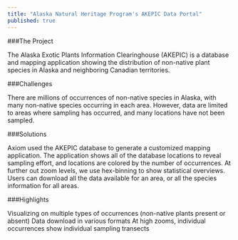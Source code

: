 ```yaml
---
title: "Alaska Natural Heritage Program's AKEPIC Data Portal"
published: true
---
```


###The Project

The Alaska Exotic Plants Information Clearinghouse (AKEPIC) is a database and mapping application showing the distribution of non-native plant species in Alaska and neighboring Canadian territories.

###Challenges

There are millions of occurrences of non-native species in Alaska, with many non-native species occurring in each area. However, data are limited to areas where sampling has occurred, and many locations have not been sampled.

###Solutions

Axiom used the AKEPIC database to generate a customized mapping application. The application shows all of the database locations to reveal sampling effort, and locations are colored by the number of occurrences. At further out zoom levels, we use hex-binning to show statistical overviews. Users can download all the data available for an area, or all the species information for all areas.

###Highlights

Visualizing on multiple types of occurrences (non-native plants present or absent)
Data download in various formats
At high zooms, individual occurrences show individual sampling transects


